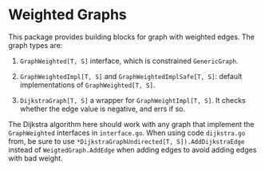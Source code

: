 # Weighted Graphs
This package provides building blocks for graph with weighted edges. The graph types are:

1. `GraphWeighted[T, S]` interface, which is constrained `GenericGraph`.

2. `GraphWeightedImpl[T, S]` and `GraphWeightedImplSafe[T, S]`: default implementations of `GraphWeighted[T, S]`.

3. `DijkstraGraph[T, S]` a wrapper for `GraphWeightImpl[T, S]`. It checks whether the edge value is negative, and errs if so.

The Dijkstra algorithm here should work with any graph that implement the `GraphWeighted` interfaces in `interface.go`. When using code `dijkstra.go` from, be sure to use `*DijkstraGraphUndirected[T, S]).AddDijkstraEdge` instead of `WeigtedGraph.AddEdge` when adding edges to avoid adding edges with bad weight.
